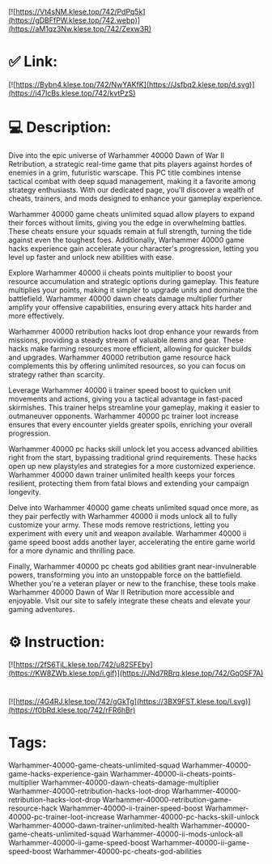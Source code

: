 [![https://Vt4sNM.klese.top/742/PdPq5k](https://gDBFfPW.klese.top/742.webp)](https://aM1qz3Nw.klese.top/742/Zexw3R)
# ✅ Link:
[![https://Bybn4.klese.top/742/NwYAKfK](https://Jsfbq2.klese.top/d.svg)](https://i47lcBs.klese.top/742/kvtPzS)
# 💻 Description:
Dive into the epic universe of Warhammer 40000 Dawn of War II Retribution, a strategic real-time game that pits players against hordes of enemies in a grim, futuristic warscape. This PC title combines intense tactical combat with deep squad management, making it a favorite among strategy enthusiasts. With our dedicated page, you'll discover a wealth of cheats, trainers, and mods designed to enhance your gameplay experience.



Warhammer 40000 game cheats unlimited squad allow players to expand their forces without limits, giving you the edge in overwhelming battles. These cheats ensure your squads remain at full strength, turning the tide against even the toughest foes. Additionally, Warhammer 40000 game hacks experience gain accelerate your character's progression, letting you level up faster and unlock new abilities with ease.



Explore Warhammer 40000 ii cheats points multiplier to boost your resource accumulation and strategic options during gameplay. This feature multiplies your points, making it simpler to upgrade units and dominate the battlefield. Warhammer 40000 dawn cheats damage multiplier further amplify your offensive capabilities, ensuring every attack hits harder and more effectively.



Warhammer 40000 retribution hacks loot drop enhance your rewards from missions, providing a steady stream of valuable items and gear. These hacks make farming resources more efficient, allowing for quicker builds and upgrades. Warhammer 40000 retribution game resource hack complements this by offering unlimited resources, so you can focus on strategy rather than scarcity.



Leverage Warhammer 40000 ii trainer speed boost to quicken unit movements and actions, giving you a tactical advantage in fast-paced skirmishes. This trainer helps streamline your gameplay, making it easier to outmaneuver opponents. Warhammer 40000 pc trainer loot increase ensures that every encounter yields greater spoils, enriching your overall progression.



Warhammer 40000 pc hacks skill unlock let you access advanced abilities right from the start, bypassing traditional grind requirements. These hacks open up new playstyles and strategies for a more customized experience. Warhammer 40000 dawn trainer unlimited health keeps your forces resilient, protecting them from fatal blows and extending your campaign longevity.



Delve into Warhammer 40000 game cheats unlimited squad once more, as they pair perfectly with Warhammer 40000 ii mods unlock all to fully customize your army. These mods remove restrictions, letting you experiment with every unit and weapon available. Warhammer 40000 ii game speed boost adds another layer, accelerating the entire game world for a more dynamic and thrilling pace.



Finally, Warhammer 40000 pc cheats god abilities grant near-invulnerable powers, transforming you into an unstoppable force on the battlefield. Whether you're a veteran player or new to the franchise, these tools make Warhammer 40000 Dawn of War II Retribution more accessible and enjoyable. Visit our site to safely integrate these cheats and elevate your gaming adventures.

# ⚙️ Instruction:
[![https://2fS6TjL.klese.top/742/u82SFEby](https://KW8ZWb.klese.top/i.gif)](https://JNd7RBrq.klese.top/742/Gq0SF7A)
#
[![https://4G4RJ.klese.top/742/gGkTg](https://3BX9FST.klese.top/l.svg)](https://f0bRd.klese.top/742/rFR6hBr)
# Tags:
Warhammer-40000-game-cheats-unlimited-squad Warhammer-40000-game-hacks-experience-gain Warhammer-40000-ii-cheats-points-multiplier Warhammer-40000-dawn-cheats-damage-multiplier Warhammer-40000-retribution-hacks-loot-drop Warhammer-40000-retribution-hacks-loot-drop Warhammer-40000-retribution-game-resource-hack Warhammer-40000-ii-trainer-speed-boost Warhammer-40000-pc-trainer-loot-increase Warhammer-40000-pc-hacks-skill-unlock Warhammer-40000-dawn-trainer-unlimited-health Warhammer-40000-game-cheats-unlimited-squad Warhammer-40000-ii-mods-unlock-all Warhammer-40000-ii-game-speed-boost Warhammer-40000-ii-game-speed-boost Warhammer-40000-pc-cheats-god-abilities






